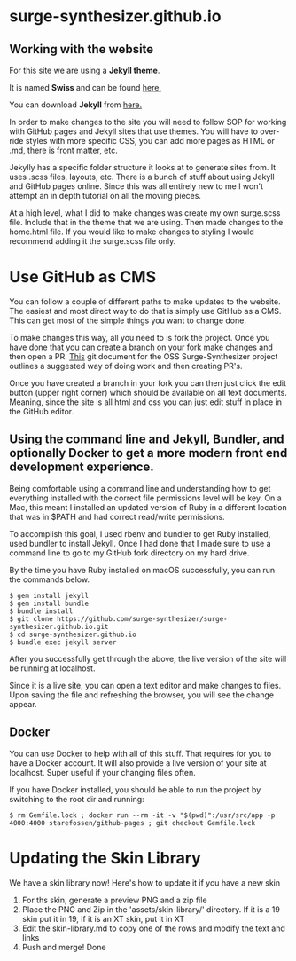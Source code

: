 # surge-synthesizer.github.io

## Working with the website

For this site we are using a **Jekyll theme**. 

It is named **Swiss** and can be found [here.](https://github.com/broccolini/swiss)

You can download **Jekyll** from [here.](https://jekyllrb.com/)

In order to make changes to the site you will need to follow SOP for working with GitHub pages and Jekyll sites that use themes. You will have to over-ride styles with more specific CSS, you can add more pages as HTML or .md, there is front matter, etc. 

Jekylly has a specific folder structure it looks at to generate sites from. It uses .scss files, layouts, etc. There is a bunch of stuff about using Jekyll and GitHub pages online. Since this was all entirely new to me I won't attempt an in depth tutorial on all the moving pieces.

At a high level, what I did to make changes was create my own surge.scss file. Include that in the theme that we are using. Then made changes to the home.html file. If you would like to make changes to styling I would recommend adding it the surge.scss file only.

# Use GitHub as CMS

You can follow a couple of different paths to make updates to the website. The easiest and most direct way to do that is simply use GitHub as a CMS. This can get most of the simple things you want to change done. 

To make changes this way, all you need to is fork the project. Once you have done that you can create a branch on your fork make changes and then open a PR. [This](https://github.com/surge-synthesizer/surge/blob/master/doc/git-howto.md) git document for the OSS Surge-Synthesizer project outlines a suggested way of doing work and then creating PR's. 

Once you have created a branch in your fork you can then just click the edit button (upper right corner) which should be available on all text documents. Meaning, since the site is all html and css you can just edit stuff in place in the GitHub editor. 

## Using the command line and Jekyll, Bundler, and optionally Docker to get a more modern front end development experience. 

Being comfortable using a command line and understanding how to get everything installed with the correct file permissions level will be key. On a Mac, this meant I installed an updated version of Ruby in a different location that was in $PATH and had correct read/write permissions.

To accomplish this goal, I used rbenv and bundler to get Ruby installed, used bundler to install Jekyll. Once I had done that I made sure to use a command line to go to my GitHub fork directory on my hard drive. 

By the time you have Ruby installed on macOS successfully, you can run the commands below.

```
$ gem install jekyll
$ gem install bundle
$ bundle install
$ git clone https://github.com/surge-synthesizer/surge-synthesizer.github.io.git
$ cd surge-synthesizer.github.io
$ bundle exec jekyll server
```

After you successfully get through the above, the live version of the site will be running at localhost. 

Since it is a live site, you can open a text editor and make changes to files. Upon saving the file and refreshing the browser, you will see the change appear.

## Docker
You can use Docker to help with all of this stuff. That requires for you to have a Docker account. It will also provide a live version of your site at localhost. Super useful if your changing files often.

If you have Docker installed, you should be able to run the project by switching to the root dir and running:

```
$ rm Gemfile.lock ; docker run --rm -it -v "$(pwd)":/usr/src/app -p 4000:4000 starefossen/github-pages ; git checkout Gemfile.lock
```

# Updating the Skin Library

We have a skin library now! Here's how to update it if you have a new skin

1. For ths skin, generate a preview PNG and a zip file
2. Place the PNG and Zip in the 'assets/skin-library/' directory. If it is a 19 skin put it in 19, if it is an XT skin, put it in XT
3. Edit the skin-library.md to copy one of the rows and modify the text and links
4. Push and merge! Done

